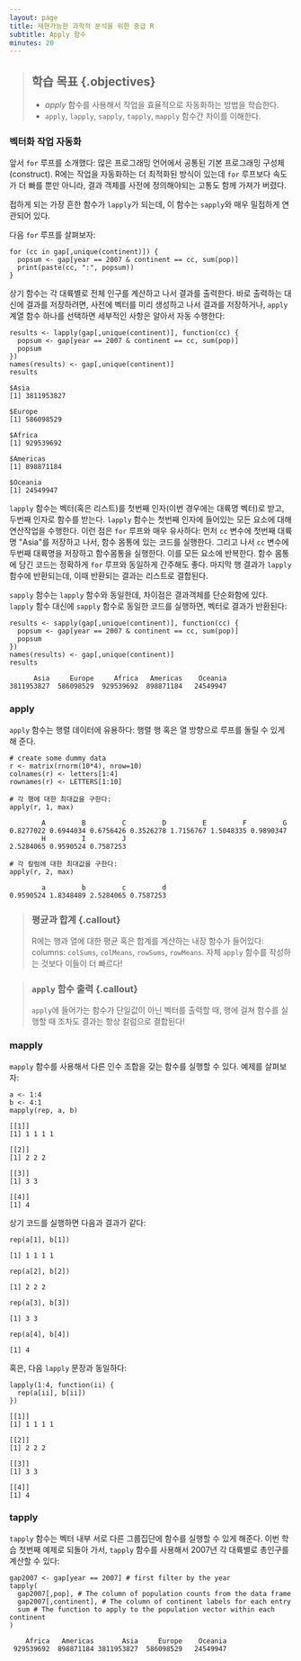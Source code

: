 ```yaml
---
layout: page
title: 재현가능한 과학적 분석을 위한 중급 R 
subtitle: Apply 함수
minutes: 20
---
```



> ## 학습 목표 {.objectives}
>
> * *apply* 함수를 사용해서 작업을 효율적으로 자동화하는 방법을 학습한다.
> * `apply`, `lapply`, `sapply`, `tapply`, 
>   `mapply` 함수간 차이를 이해한다.
>

### 벡터화 작업 자동화

앞서 `for` 루프를 소개했다: 많은 프로그래밍 언어에서 공통된 기본 프로그래밍 구성체(construct).
R에는 작업을 자동화하는 더 최적화된 방식이 있는데 `for` 루프보다 속도가 더 빠를 뿐만 아니라, 결과 객체를 사전에 정의해야되는 고통도 함께 가져가 버렸다.

접하게 되는 가장 흔한 함수가 `lapply`가 되는데, 이 함수는 `sapply`와 매우 밀접하게 연관되어 있다.

다음 `for` 루프를 살펴보자:


~~~{.r}
for (cc in gap[,unique(continent)]) {
  popsum <- gap[year == 2007 & continent == cc, sum(pop)]
  print(paste(cc, ":", popsum))
}
~~~

상기 함수는 각 대륙별로 전체 인구를 계산하고 나서 결과를 출력한다. 바로 출력하는 대신에 결과를 저장하려면, 사전에 벡터를 미리 생성하고 나서 결과를 저장하거나, `apply` 계열 함수 하나를 선택하면 세부적인 사항은 알아서 자동 수행한다:


~~~{.r}
results <- lapply(gap[,unique(continent)], function(cc) {
  popsum <- gap[year == 2007 & continent == cc, sum(pop)]
  popsum
})
names(results) <- gap[,unique(continent)]
results
~~~



~~~{.output}
$Asia
[1] 3811953827

$Europe
[1] 586098529

$Africa
[1] 929539692

$Americas
[1] 898871184

$Oceania
[1] 24549947

~~~

`lapply` 함수는 벡터(혹은 리스트)를 첫번째 인자(이번 경우에는 대륙명 벡터)로 받고, 두번째 인자로 함수를 받는다.
`lapply` 함수는 첫번째 인자에 들어있는 모든 요소에 대해 연산작업을 수행한다. 이런 점은 `for` 루프와 매우 유사하다: 먼저 `cc` 변수에 첫번째 대륙명 "Asia"를 저장하고 나서, 함수 몸통에 있는 코드를 실행한다. 그리고 나서 `cc` 변수에 두번째 대륙명을 저장하고 함수몸통을 실행한다. 이를 모든 요소에 반복한다. 함수 몸통에 담긴 코드는 정확하게 `for` 루프와 동일하게 간주해도 좋다. 마지막 행 결과가 `lapply` 함수에 반환되는데, 이때 반환되는 결과는 리스트로 결합된다.

`sapply` 함수는 `lapply` 함수와 동일한데, 차이점은 결과객체를 단순화함에 있다. `lapply` 함수 대신에 `sapply` 함수로 동일한 코드를 실행하면, 벡터로 결과가 반환된다:


~~~{.r}
results <- sapply(gap[,unique(continent)], function(cc) {
  popsum <- gap[year == 2007 & continent == cc, sum(pop)]
  popsum
})
names(results) <- gap[,unique(continent)]
results
~~~



~~~{.output}
      Asia     Europe     Africa   Americas    Oceania 
3811953827  586098529  929539692  898871184   24549947 

~~~

### apply

`apply` 함수는 행렬 데이터에 유용하다:
행렬 행 혹은 열 방향으로 루프를 돌릴 수 있게 해 준다.



~~~{.r}
# create some dummy data
r <- matrix(rnorm(10*4), nrow=10)
colnames(r) <- letters[1:4]
rownames(r) <- LETTERS[1:10]
~~~


~~~{.r}
# 각 행에 대한 최대값을 구한다:
apply(r, 1, max)
~~~



~~~{.output}
        A         B         C         D         E         F         G 
0.8277022 0.6944034 0.6756426 0.3526278 1.7156767 1.5048335 0.9890347 
        H         I         J 
2.5284065 0.9590524 0.7587253 

~~~



~~~{.r}
# 각 칼럼에 대한 최대값을 구한다:
apply(r, 2, max)
~~~



~~~{.output}
        a         b         c         d 
0.9590524 1.8348489 2.5284065 0.7587253 

~~~

> ### 평균과 합계 {.callout}
>
> R에는 행과 열에 대한 평균 혹은 합계를 계산하는 내장 함수가 들어있다: 
> columns: `colSums`, `colMeans`, `rowSums`, `rowMeans`. 
> 자체 `apply` 함수를 작성하는 것보다 이들이 더 빠르다!
>

> ### `apply` 함수 출력 {.callout}
>
>  `apply`에 들어가는 함수가 단일값이 아닌 벡터를 출력할 때,
> 행에 걸쳐 함수를 실행할 때 조차도 결과는 항상 칼럼으로 결합된다!
>

### mapply

`mapply` 함수를 사용해서 다른 인수 조합을 갖는 함수를 실행할 수 있다. 예제를 살펴보자:


~~~{.r}
a <- 1:4
b <- 4:1
mapply(rep, a, b)
~~~



~~~{.output}
[[1]]
[1] 1 1 1 1

[[2]]
[1] 2 2 2

[[3]]
[1] 3 3

[[4]]
[1] 4

~~~

상기 코드를 실행하면 다음과 결과가 같다:


~~~{.r}
rep(a[1], b[1])
~~~



~~~{.output}
[1] 1 1 1 1

~~~



~~~{.r}
rep(a[2], b[2])
~~~



~~~{.output}
[1] 2 2 2

~~~



~~~{.r}
rep(a[3], b[3])
~~~



~~~{.output}
[1] 3 3

~~~



~~~{.r}
rep(a[4], b[4])
~~~



~~~{.output}
[1] 4

~~~

혹은,  다음 `lapply` 문장과 동일하다:


~~~{.r}
lapply(1:4, function(ii) {
  rep(a[ii], b[ii])
})
~~~



~~~{.output}
[[1]]
[1] 1 1 1 1

[[2]]
[1] 2 2 2

[[3]]
[1] 3 3

[[4]]
[1] 4

~~~

### tapply

`tapply` 함수는 벡터 내부 서로 다른 그룹집단에 함수를 실행할 수 있게 해준다. 이번 학습 첫번째 예제로 되돌아 가서, `tapply` 함수를 사용해서 2007년 각 대륙별로 총인구를 계산할 수 있다:



~~~{.r}
gap2007 <- gap[year == 2007] # first filter by the year
tapply(
  gap2007[,pop], # The column of population counts from the data frame
  gap2007[,continent], # The column of continent labels for each entry
  sum # The function to apply to the population vector within each continent
)
~~~



~~~{.output}
    Africa   Americas       Asia     Europe    Oceania 
 929539692  898871184 3811953827  586098529   24549947 

~~~






